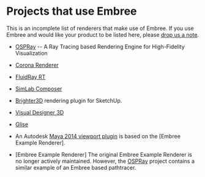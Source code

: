 Projects that use Embree
========================

This is an incomplete list of renderers that make use of Embree. If you
use Embree and would like your product to be listed here, please [drop us a
note](mailto:embree_support@intel.com).

* [OSPRay](<https://ospray.github.io/>) -- A Ray Tracing based Rendering
  Engine for High-Fidelity Visualization 

* [Corona Renderer](https://corona-renderer.com/)

* [FluidRay RT](http://www.fluidray.com/)

* [SimLab Composer](http://www.simlab-soft.com/)

* [Brighter3D](http://www.brighter3d.com) rendering plugin for SketchUp.

* [Visual Designer 3D](http://www.vd-3d.com/) 

* [Glise](http://www.twistednormal.com/) 

* An Autodesk [Maya 2014 viewport
  plugin](https://software.intel.com/en-us/articles/an-embree-based-viewport-plugin-for-autodesk-maya)
  is based on the [Embree Example Renderer].

* [Embree Example Renderer] The original Embree Example Renderer is no
  longer actively maintained. However, the
  [OSPRay](https://ospray.github.io/) project contains a similar
  example of an Embree based pathtracer.

